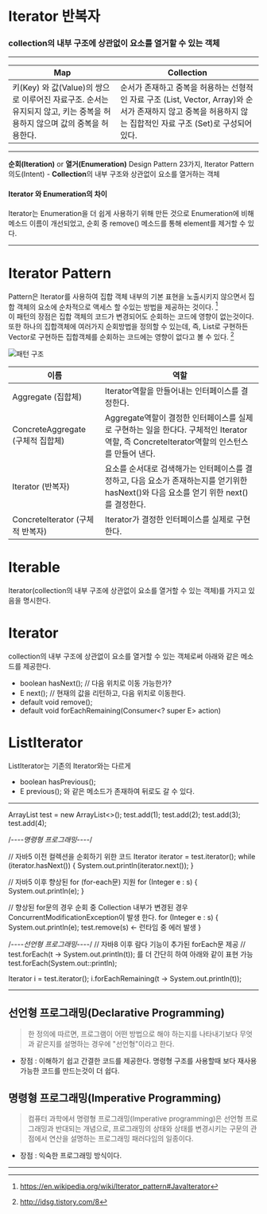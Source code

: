 
# Iterator 반복자
### collection의 내부 구조에 상관없이 요소를 열거할 수 있는 객체

-----

Map | Collection
------|------
키(Key) 와 값(Value)의 쌍으로 이루어진 자료구조. 순서는 유지되지 않고, 키는 중복을 허용하지 않으며 값의 중복을 허용한다. | 순서가 존재하고 중복을 허용하는 선형적인 자료 구조 (List, Vector, Array)와 순서가 존재하지 않고 중복을 허용하지 않는 집합적인 자료 구조 (Set)로 구성되어 있다.


----------

**순회(Iteration)**  or  **열거(Enumeration)**
Design Pattern 23가지, Iterator Pattern
의도(Intent) - **Collection**의 내부 구조와 상관없이 요소를 열거하는 객체

#### Iterator 와 Enumeration의 차이
Iterator는 Enumeration을 더 쉽게 사용하기 위해 만든 것으로 Enumeration에 비해 메소드 이름이 개선되었고, 순회 중 remove() 메소드를 통해 element를 제거할 수 있다. 

----------

# Iterator Pattern
Pattern은 Iterator를 사용하여 집합 객체 내부의 기본 표현을 노출시키지 않으면서 집합 객체의 요소에 순차적으로 액세스 할 수있는 방법을 제공하는 것이다. [^1]  
이 패턴의 장점은 집합 객체의 코드가 변경되어도 순회하는 코드에 영향이 없는것이다.  또한 하나의 집합객체에 여러가지 순회방법을 정의할 수 있는데,  즉,  List로 구현하든 Vector로 구현하든 집합객체를 순회하는 코드에는 영향이 없다고 볼 수 있다. [^2]

![패턴 구조](https://upload.wikimedia.org/wikipedia/commons/thumb/1/13/Iterator_UML_class_diagram.svg/1000px-Iterator_UML_class_diagram.svg.png)

이름 | 역할
---|---
Aggregate (집합체) | Iterator역할을 만들어내는 인터페이스를 결정한다.
ConcreteAggregate (구체적 집합체) | Aggregate역할이 결정한 인터페이스를 실제로 구현하는 일을 한다다. 구체적인 Iterator 역할, 즉 ConcreteIterator역할의 인스턴스를 만들어 낸다.
Iterator (반복자) | 요소를 순서대로 검색해가는 인터페이스를 결정하고, 다음 요소가 존재하는지를 얻기위한 hasNext()와 다음 요소를 얻기 위한 next()를 결정한다.
ConcreteIterator (구체적 반복자) | Iterator가 결정한 인터페이스를 실제로 구현한다.


# Iterable
Iterator(collection의 내부 구조에 상관없이 요소를 열거할 수 있는 객체)를 가지고 있음을 명시한다.

# Iterator
collection의 내부 구조에 상관없이 요소를 열거할 수 있는 객체로써 아래와 같은 메소드를 제공한다.
- boolean hasNext();  // 다음 위치로 이동 가능한가?
- E next(); 			// 현재의 값을 리턴하고, 다음 위치로 이동한다. 
- default void remove();
- default void forEachRemaining(Consumer<? super E> action)

# ListIterator
ListIterator는 기존의 Iterator와는 다르게 
- boolean hasPrevious();
- E previous();
와 같은 메소드가 존재하여 뒤로도 갈 수 있다. 


------------------------------------------------------------------

ArrayList<Integer> test = new ArrayList<>();
test.add(1);
test.add(2);
test.add(3);
test.add(4);

/*----명령형 프로그래밍----*/

// 자바5 이전 컬렉션을 순회하기 위한 코드
Iterator iterator = test.iterator();
while (iterator.hasNext()) {
System.out.println(iterator.next());
}

// 자바5 이후 향상된 for (for-each문) 지원
for (Integer e : s) {
System.out.println(e);
}

// 향상된 for문의 경우 순회 중 Collection 내부가 변경된 경우 ConcurrentModificationException이 발생 한다.
for (Integer e : s) {
System.out.println(e);
test.remove(s) <- 런타임 중 에러 발생
}


/*----선언형 프로그래밍----*/
// 자바8 이후 람다 기능이 추가된 forEach문 제공
// test.forEach(t -> System.out.println(t)); 를 더 간단히 하여 아래와 같이 표현 가능
test.forEach(System.out::println);


Iterator i = test.iterator();
i.forEachRemaining(t -> System.out.println(t));

-------------------------------------------------------------------

## 선언형 프로그래밍(Declarative Programming)
> 한 정의에 따르면, 프로그램이 어떤 방법으로 해야 하는지를 나타내기보다 무엇과 같은지를 설명하는 경우에 "선언형"이라고 한다.
- 장점 : 이해하기 쉽고 간결한 코드를 제공한다. 명령형 구조를 사용할때 보다 재사용 가능한 코드를 만드는것이 더 쉽다.


## 명령형 프로그래밍(Imperative Programming)
> 컴퓨터 과학에서 명령형 프로그래밍(Imperative programming)은 선언형 프로그래밍과 반대되는 개념으로, 프로그래밍의 상태와 상태를 변경시키는 구문의 관점에서 연산을 설명하는 프로그래밍 패러다임의 일종이다.
- 장점 : 익숙한 프로그래밍 방식이다.


----------

[^1]:https://en.wikipedia.org/wiki/Iterator_pattern#JavaIterator

[^2]:http://idsg.tistory.com/8

